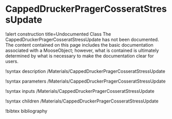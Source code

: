 <!-- MOOSE Documentation Stub: Remove this when content is added. -->

# CappedDruckerPragerCosseratStressUpdate

!alert construction title=Undocumented Class
The CappedDruckerPragerCosseratStressUpdate has not been documented. The content contained on this page
includes the basic documentation associated with a MooseObject; however, what is contained is
ultimately determined by what is necessary to make the documentation clear for users.

!syntax description /Materials/CappedDruckerPragerCosseratStressUpdate

!syntax parameters /Materials/CappedDruckerPragerCosseratStressUpdate

!syntax inputs /Materials/CappedDruckerPragerCosseratStressUpdate

!syntax children /Materials/CappedDruckerPragerCosseratStressUpdate

!bibtex bibliography
